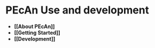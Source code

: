 # PEcAn Use and development

* **[[About PEcAn]]**
* **[[Getting Started]]**
* **[[Development]]**

